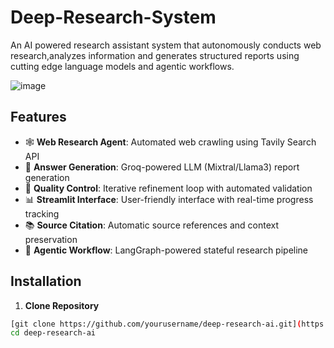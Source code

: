 # Deep-Research-System

An AI powered research assistant system that autonomously conducts web research,analyzes information and generates structured reports using cutting edge language models and agentic workflows.

![image](https://github.com/user-attachments/assets/b047e79e-5909-4688-a419-0c918b721999)

## Features

- 🕸️ **Web Research Agent**: Automated web crawling using Tavily Search API
- 📝 **Answer Generation**: Groq-powered LLM (Mixtral/Llama3) report generation
- 🔄 **Quality Control**: Iterative refinement loop with automated validation
- 📊 **Streamlit Interface**: User-friendly interface with real-time progress tracking
- 📚 **Source Citation**: Automatic source references and context preservation
- 🤖 **Agentic Workflow**: LangGraph-powered stateful research pipeline

## Installation

1. **Clone Repository**
```bash
[git clone https://github.com/yourusername/deep-research-ai.git](https://github.com/Pratham-1831/Deep-Research-System.git)
cd deep-research-ai
